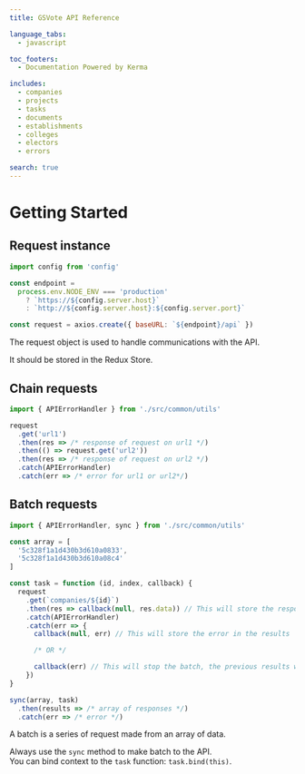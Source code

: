 ```yaml
---
title: GSVote API Reference

language_tabs:
  - javascript

toc_footers:
  - Documentation Powered by Kerma

includes:
  - companies
  - projects
  - tasks
  - documents
  - establishments
  - colleges
  - electors
  - errors

search: true
---
```


# Getting Started

## Request instance

```javascript
import config from 'config'

const endpoint =
  process.env.NODE_ENV === 'production'
    ? `https://${config.server.host}`
    : `http://${config.server.host}:${config.server.port}`

const request = axios.create({ baseURL: `${endpoint}/api` })
```

The request object is used to handle communications with the API.

<aside class="notice">
It should be stored in the Redux Store.
</aside>

## Chain requests

```javascript
import { APIErrorHandler } from './src/common/utils'

request
  .get('url1')
  .then(res => /* response of request on url1 */)
  .then(() => request.get('url2'))
  .then(res => /* response of request on url2 */)
  .catch(APIErrorHandler)
  .catch(err => /* error for url1 or url2*/)
```

## Batch requests

```javascript
import { APIErrorHandler, sync } from './src/common/utils'

const array = [
  '5c328f1a1d430b3d610a0833',
  '5c328f1a1d430b3d610a08c4'
]

const task = function (id, index, callback) {
  request
    .get(`companies/${id}`)
    .then(res => callback(null, res.data)) // This will store the response in the results
    .catch(APIErrorHandler)
    .catch(err => {
      callback(null, err) // This will store the error in the results

      /* OR */

      callback(err) // This will stop the batch, the previous results will not be accessible
    })
}

sync(array, task)
  .then(results => /* array of responses */)
  .catch(err => /* error */)
```

A batch is a series of request made from an array of data.

<aside class="notice">
Always use the <code>sync</code> method to make batch to the API.
</aside>

<aside class="notice">
You can bind context to the <code>task</code> function: <code>task.bind(this)</code>.
</aside>
